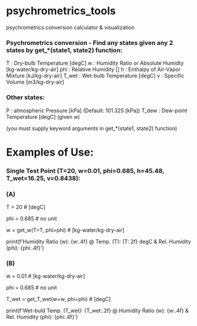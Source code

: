# psychrometrics_tools
psychrometrics conversion calculator &amp; visualization


### Psychrometrics conversion - Find any states given any 2 states by get_*(state1, state2) function:
T     : Dry-bulb Temperature [degC]
w     : Humidity Ratio or Absolute Humidty [kg-water/kg-dry-air]
phi   : Relative Humidity []
h     : Enthalpy of Air-Vapor Mixture [kJ/kg-dry-air]
T_wet : Wet-bulb Temperature [degC]
v     : Specific Volume [m3/kg-dry-air]

### Other states:
P     : atmospheric Pressure [kPa] (Default: 101.325 [kPa])
T_dew : Dew-point Temperature [degC] (given w)

(you must supply keyword arguments in get_*(state1, state2) function)


# Examples of Use:

### Single Test Point (T=20, w=0.01, phi=0.685, h=45.48, T_wet=16.25, v=0.8438):
### (A)
T = 20 # [degC]

phi = 0.685 # no unit

w = get_w(T=T, phi=phi) # [kg-water/kg-dry-air]

print(f'Humidity Ratio (w): {w:.4f} @ Temp. (T): {T:.2f} degC & Rel. Humidity (phi): {phi:.4f}')
### (B)
w = 0.01 # [kg-water/kg-dry-air]

phi = 0.685 # no unit

T_wet = get_T_wet(w=w, phi=phi) # [degC]

print(f'Wet-buld Temp. (T_wet): {T_wet:.2f} @ Humidity Ratio (w): {w:.4f} & Rel. Humidity (phi): {phi:.4f}')

